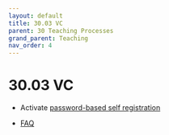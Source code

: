 ```yaml
---
layout: default
title: 30.03 VC
parent: 30 Teaching Processes
grand_parent: Teaching
nav_order: 4
---
```


# 30.03 VC

- Activate [password-based self registration](https://vc.uni-bamberg.de/mod/glossary/showentry.php?courseid=2&eid=20417&displayformat=dictionary)

- [FAQ](https://vc.uni-bamberg.de/mod/glossary/view.php?id=1664511)
